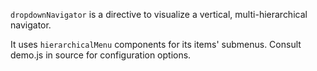 `dropdownNavigator` is a directive to visualize a vertical, multi-hierarchical navigator.

It uses `hierarchicalMenu` components for its items' submenus. Consult demo.js in source for configuration options.